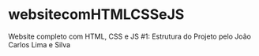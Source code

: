 # websitecomHTMLCSSeJS
Website completo com HTML, CSS e JS #1: Estrutura do Projeto pelo João Carlos Lima e Silva
